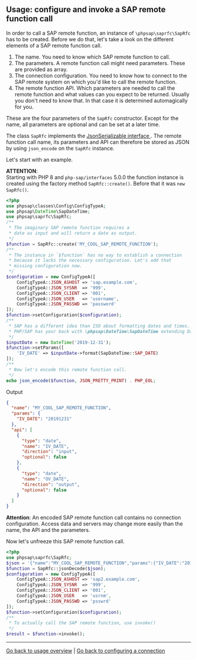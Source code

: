 ## Usage: configure and invoke a SAP remote function call

In order to call a SAP remote function, an instance of
`\phpsap\saprfc\SapRfc` has to be created. Before we do that, let's take a look
on the different elements of a SAP remote function call.

1. The name. You need to know which SAP remote function to call.
2. The parameters. A remote function call might need parameters. These are
   provided as array.
3. The connection configuration. You need to know how to connect to the SAP
   remote system on which you'd like to call the remote function.
4. The remote function API. Which parameters are needed to call the remote
   function and what values can you expect to be returned. Usually you don't
   need to know that. In that case it is determined automagically for you.

These are the four parameters of the `SapRfc` constructor. Except for the name,
all parameters are optional and can be set at a later time.

The class `SapRfc` implements the [JsonSerializable interface
][jsonserializable]. The remote function call name, its parameters and API can
therefore be stored as JSON by using `json_encode` on the `SapRfc` instance.

Let's start with an example.

**ATTENTION**:   
Starting with PHP 8 and `php-sap/interfaces` 5.0.0 the function instance is
created using the factory method `SapRfc::create()`.
Before that it was `new SapRfc()`.

```php
<?php
use phpsap\classes\Config\ConfigTypeA;
use phpsap\DateTime\SapDateTime;
use phpsap\saprfc\SapRfc;
/**
 * The imaginary SAP remote function requires a
 * date as input and will return a date as output.
 */
$function = SapRfc::create('MY_COOL_SAP_REMOTE_FUNCTION');
/**
 * The instance in `$function` has no way to establish a connection
 * because it lacks the necessary configuration. Let's add that
 * missing configuration now.
 */
$configuration = new ConfigTypeA([
    ConfigTypeA::JSON_ASHOST => 'sap.example.com',
    ConfigTypeA::JSON_SYSNR  => '999',
    ConfigTypeA::JSON_CLIENT => '001',
    ConfigTypeA::JSON_USER   => 'username',
    ConfigTypeA::JSON_PASSWD => 'password'
]);
$function->setConfiguration($configuration);
/**
 * SAP has a different idea than ISO about formatting dates and times. However
 * PHP/SAP has your back with \phpsap\DateTime\SapDateTime extending DateTime. 
 */
$inputDate = new DateTime('2019-12-31');
$function->setParams([
    'IV_DATE' => $inputDate->format(SapDateTime::SAP_DATE)
]);
/**
 * Now let's encode this remote function call.
 */
echo json_encode($function, JSON_PRETTY_PRINT) . PHP_EOL;
```

Output

```json
{
  "name": "MY_COOL_SAP_REMOTE_FUNCTION",
  "params": {
    "IV_DATE": "20191231"
  },
  "api": [
    {
      "type": "date",
      "name": "IV_DATE",
      "direction": "input",
      "optional": false
    },
    {
      "type": "date",
      "name": "OV_DATE",
      "direction": "output",
      "optional": false
    }
  ]
}
```

**Attention**: An encoded SAP remote function call contains no connection
configuration. Access data and servers may change more easily than the name,
the API and the parameters.

Now let's unfreeze this SAP remote function call.

```php
<?php
use phpsap\saprfc\SapRfc;
$json = '{"name":"MY_COOL_SAP_REMOTE_FUNCTION","params":{"IV_DATE":"20191231"},"api":[{"type":"date","name":"IV_DATE","direction":"input","optional":false},{"type":"date","name":"OV_DATE","direction":"output","optional":false}]}';
$function = SapRfc::jsonDecode($json);
$configuration = new ConfigTypeA([
    ConfigTypeA::JSON_ASHOST => 'sap2.example.com',
    ConfigTypeA::JSON_SYSNR  => '999',
    ConfigTypeA::JSON_CLIENT => '001',
    ConfigTypeA::JSON_USER   => 'usrnm',
    ConfigTypeA::JSON_PASSWD => 'psswrd'
]);
$function->setConfiguration($configuration);
/**
 * To actually call the SAP remote function, use invoke()
 */
$result = $function->invoke();
```

---

[Go back to usage overview](usage)
 | [Go back to configuring a connection](saprfc-config)

[jsonserializable]: http://php.net/manual/en/class.jsonserializable.php
